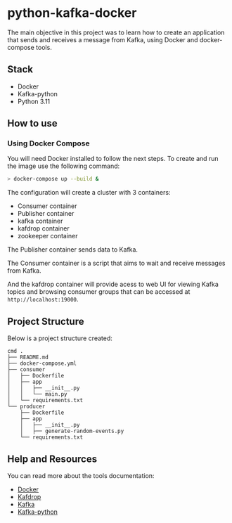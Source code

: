 # python-kafka-docker
The main objective in this project was to learn how to create an application that sends and receives a message from Kafka, using Docker and docker-compose tools.

## Stack

- Docker
- Kafka-python
- Python 3.11

## How to use

### Using Docker Compose 
You will need Docker installed to follow the next steps. To create and run the image use the following command:

```bash
> docker-compose up --build &
```

The configuration will create a cluster with 3 containers:

- Consumer container
- Publisher container
- kafka container
- kafdrop container
- zookeeper container

The Publisher container sends data to Kafka.

The Consumer container is a script that aims to wait and receive messages from Kafka.

And the kafdrop container will provide acess to  web UI for viewing Kafka topics and browsing consumer groups that can be accessed at `http://localhost:19000`.


## Project Structure
Below is a project structure created:

```
cmd .
├── README.md
├── docker-compose.yml
├── consumer
│   ├── Dockerfile
│   ├── app
│   │   ├── __init__.py
│   │   └── main.py
│   └── requirements.txt
└── producer
    ├── Dockerfile
    ├── app
    │   ├── __init__.py
    │   ├── generate-random-events.py
    └── requirements.txt
```



## Help and Resources
You can read more about the tools documentation:

- [Docker](https://docs.docker.com/get-started/overview/)
- [Kafdrop](https://github.com/obsidiandynamics/kafdrop)
- [Kafka](https://kafka.apache.org)
- [Kafka-python](https://kafka-python.readthedocs.io/en/master/)